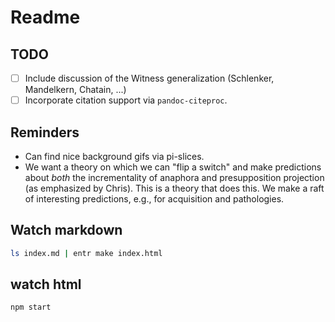# Readme

## TODO

- [ ] Include discussion of the Witness generalization (Schlenker, Mandelkern, Chatain, ...) 
- [ ] Incorporate citation support via `pandoc-citeproc`.

## Reminders

- Can find nice background gifs via pi-slices.
- We want a theory on which we can "flip a switch" and make predictions about *both* the incrementality of anaphora and presupposition projection (as emphasized by Chris). This is a theory that does this. We make a raft of interesting predictions, e.g., for acquisition and pathologies.

## Watch markdown

``` sh
ls index.md | entr make index.html
```

## watch html

```sh
npm start
```
